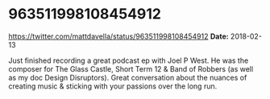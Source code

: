 # 963511998108454912
https://twitter.com/mattdavella/status/963511998108454912
**Date:** 2018-02-13

Just finished recording a great podcast ep with Joel P West. He was the composer for The Glass Castle, Short Term 12 & Band of Robbers (as well as my doc Design Disruptors). Great conversation about the nuances of creating music & sticking with your passions over the long run.
